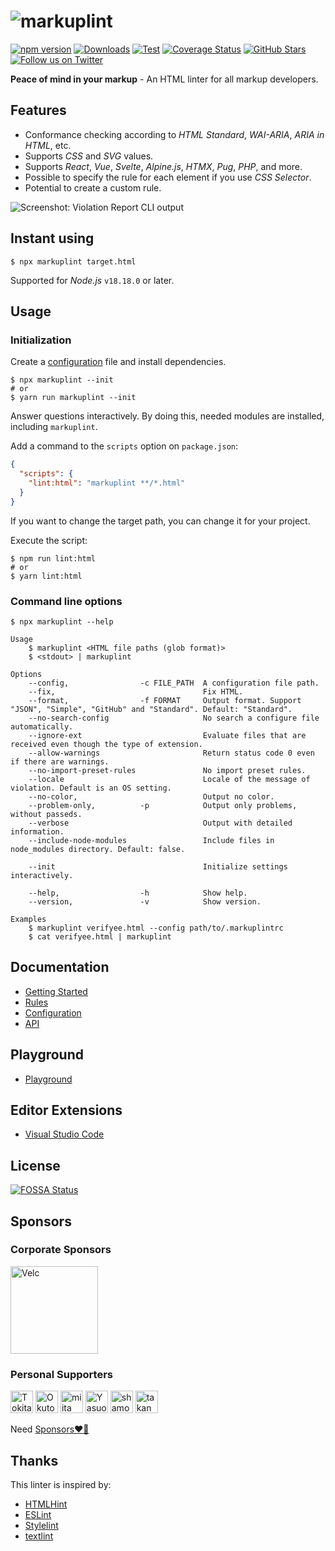 # ![markuplint](https://cdn.jsdelivr.net/gh/markuplint/markuplint@main/media/logo-v.svg)

[![npm version](https://img.shields.io/npm/v/markuplint.svg)](https://www.npmjs.com/package/markuplint)
[![Downloads](https://img.shields.io/npm/dm/markuplint.svg)](https://www.npmjs.com/package/markuplint)
[![Test](https://github.com/markuplint/markuplint/workflows/Test/badge.svg?branch=main)](https://github.com/markuplint/markuplint/actions?query=workflow%3ATest)
[![Coverage Status](https://coveralls.io/repos/github/markuplint/markuplint/badge.svg?branch=main)](https://coveralls.io/github/markuplint/markuplint?branch=main)
[![GitHub Stars](https://img.shields.io/github/stars/markuplint.svg)](https://github.com/markuplint/markuplint)
[![Follow us on Twitter](https://img.shields.io/twitter/follow/markuplint?label=Follow)](https://twitter.com/intent/user?screen_name=markuplint)

**Peace of mind in your markup** - An HTML linter for all markup developers.

## Features

- Conformance checking according to _HTML Standard_, _WAI-ARIA_, _ARIA in HTML_, etc.
- Supports _CSS_ and _SVG_ values.
- Supports _React_, _Vue_, _Svelte_, _Alpine.js_, _HTMX_, _Pug_, _PHP_, and more.
- Possible to specify the rule for each element if you use _CSS Selector_.
- Potential to create a custom rule.

![Screenshot: Violation Report CLI output](https://raw.githubusercontent.com/markuplint/markuplint/main/packages/markuplint/media/screenshot01.png)

## Instant using

```
$ npx markuplint target.html
```

Supported for _Node.js_ `v18.18.0` or later.

## Usage

### Initialization

Create a [configuration](https://markuplint.dev/configuration) file and install dependencies.

```
$ npx markuplint --init
# or
$ yarn run markuplint --init
```

Answer questions interactively.
By doing this, needed modules are installed, including `markuplint`.

Add a command to the `scripts` option on `package.json`:

```json
{
  "scripts": {
    "lint:html": "markuplint **/*.html"
  }
}
```

If you want to change the target path, you can change it for your project.

Execute the script:

```
$ npm run lint:html
# or
$ yarn lint:html
```

### Command line options

```
$ npx markuplint --help

Usage
	$ markuplint <HTML file paths (glob format)>
	$ <stdout> | markuplint

Options
	--config,                -c FILE_PATH  A configuration file path.
	--fix,                                 Fix HTML.
	--format,                -f FORMAT     Output format. Support "JSON", "Simple", "GitHub" and "Standard". Default: "Standard".
	--no-search-config                     No search a configure file automatically.
	--ignore-ext                           Evaluate files that are received even though the type of extension.
	--allow-warnings                       Return status code 0 even if there are warnings.
	--no-import-preset-rules               No import preset rules.
	--locale                               Locale of the message of violation. Default is an OS setting.
	--no-color,                            Output no color.
	--problem-only,          -p            Output only problems, without passeds.
	--verbose                              Output with detailed information.
	--include-node-modules                 Include files in node_modules directory. Default: false.

	--init                                 Initialize settings interactively.

	--help,                  -h            Show help.
	--version,               -v            Show version.

Examples
	$ markuplint verifyee.html --config path/to/.markuplintrc
	$ cat verifyee.html | markuplint
```

## Documentation

- [Getting Started](https://markuplint.dev/getting-started)
- [Rules](https://markuplint.dev/rules)
- [Configuration](https://markuplint.dev/configuration)
- [API](https://markuplint.dev/api-docs)

## Playground

- [Playground](https://playground.markuplint.dev/)

## Editor Extensions

- [Visual Studio Code](https://marketplace.visualstudio.com/items?itemName=yusukehirao.vscode-markuplint)

## License

[![FOSSA Status](https://app.fossa.com/api/projects/git%2Bgithub.com%2Fmarkuplint%2Fmarkuplint.svg?type=large)](https://app.fossa.com/projects/git%2Bgithub.com%2Fmarkuplint%2Fmarkuplint?ref=badge_large)

## Sponsors

### Corporate Sponsors

[<img width="140" src="https://avatars.githubusercontent.com/u/1551649" alt="Velc" />](https://www.velc.co.jp/)

### Personal Supporters

[<img width="36" src="https://avatars.githubusercontent.com/u/91733847" alt="Tokitake" />](https://github.com/Tokitake)
[<img width="36" src="https://avatars.githubusercontent.com/u/1996642" alt="Okuto Oyama" />](https://github.com/yamanoku)
[<img width="36" src="https://avatars.githubusercontent.com/u/6581173" alt="miita" />](https://github.com/mikimhk)
[<img width="36" src="https://avatars.githubusercontent.com/u/111797" alt="Yasuo Fukuda" />](https://github.com/sigwyg)
[<img width="36" src="https://avatars.githubusercontent.com/u/91047157" alt="shamokit" />](https://github.com/shamokit)
[<img width="36" src="https://avatars.githubusercontent.com/u/18516475" alt="takanorip" />](https://github.com/takanorip)

Need [Sponsors❤️‍🔥](https://github.com/sponsors/markuplint)

## Thanks

This linter is inspired by:

- [HTMLHint](http://htmlhint.com/)
- [ESLint](https://eslint.org/)
- [Stylelint](https://stylelint.io/)
- [textlint](https://textlint.github.io/)
